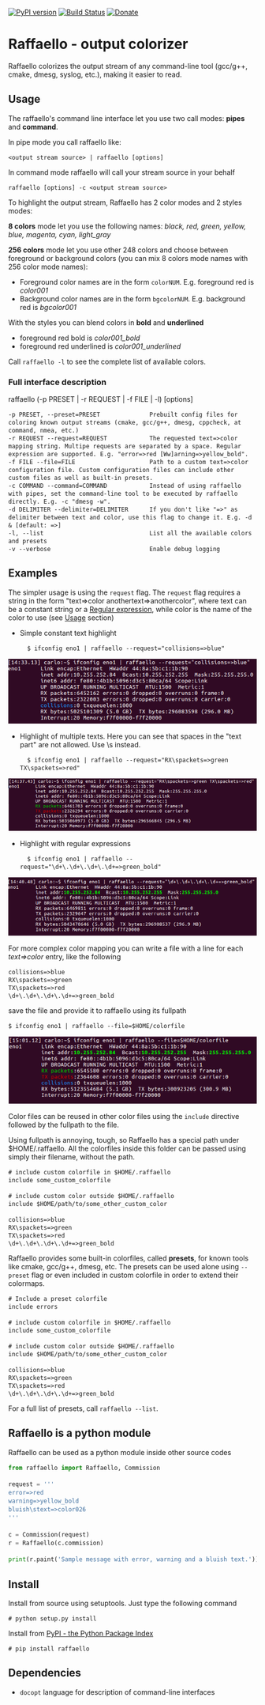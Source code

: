 [![PyPI version](https://badge.fury.io/py/raffaello.svg)](https://badge.fury.io/py/raffaello)
[![Build Status](https://travis-ci.org/clobrano/raffaello.svg?branch=master)](https://travis-ci.org/clobrano/raffaello)
[![Donate](https://img.shields.io/badge/Donate-PayPal-green.svg)](https://www.paypal.me/clobrano/5)

Raffaello - output colorizer
============================

Raffaello colorizes the output stream of any command-line tool (gcc/g++, cmake, dmesg, syslog, etc.), making it easier to read.

## Usage

The raffaello's command line interface let you use two call modes: **pipes** and **command**.

In pipe mode you call raffaello like:

    <output stream source> | raffaello [options]

In command mode raffaello will call your stream source in your behalf

    raffaello [options] -c <output stream source>


To highlight the output stream, Raffaello has 2 color modes and 2 styles modes:

**8 colors** mode let you use the following names: *black, red, green, yellow, blue, magenta, cyan, light_gray*

**256 colors** mode let you use other 248 colors and choose between foreground or background colors (you can mix 8 colors mode names with 256 color mode names):

* Foreground color names are in the form `colorNUM`. E.g. foreground red is *color001*
* Background color names are in the form `bgcolorNUM`. E.g. background red is *bgcolor001*

With the styles you can blend colors in **bold** and **underlined**

* foreground red bold is *color001_bold*
* foreground red underlined is *color001_underlined*

Call `raffaello -l` to see the complete list of available colors.


### Full interface description

raffaello (-p PRESET | -r REQUEST | -f FILE | -l) [options]

    -p PRESET, --preset=PRESET              Prebuilt config files for coloring known output streams (cmake, gcc/g++, dmesg, cppcheck, at command, nmea, etc.)
    -r REQUEST --request=REQUEST            The requested text=>color mapping string. Multipe requests are separated by a space. Regular expression are supported. E.g. "error=>red [Ww]arning=>yellow_bold".
    -f FILE --file=FILE                     Path to a custom text=>color configuration file. Custom configuration files can include other custom files as well as built-in presets.
    -c COMMAND --command=COMMAND            Instead of using raffaello with pipes, set the command-line tool to be executed by raffaello directly. E.g. -c "dmesg -w".
    -d DELIMITER --delimiter=DELIMITER      If you don't like "=>" as delimiter between text and color, use this flag to change it. E.g. -d & [default: =>]
    -l, --list                              List all the available colors and presets
    -v --verbose                            Enable debug logging


## Examples

The simpler usage is using the `request` flag. The `request` flag requires a string in the form "text=>color anothertext=>anothercolor", where text can be a constant string or a [Regular expression](https://docs.python.org/2/library/re.html), while color is the name of the color to use (see [Usage](#Usage) section)

* Simple constant text highlight

        $ ifconfig eno1 | raffaello --request="collisions=>blue"

![example001](./examples/raffaello001.png)

* Highlight of multiple texts. Here you can see that spaces in the "text part" are not allowed. Use \s instead.

        $ ifconfig eno1 | raffaello --request="RX\spackets=>green TX\spackets=>red"

![example002](./examples/raffaello002.png)

* Highlight with regular expressions

        $ ifconfig eno1 | raffaello --request="\d+\.\d+\.\d+\.\d+=>green_bold"

![example003](./examples/raffaello003.png)


For more complex color mapping you can write a file with a line for each *text=>color* entry, like the following

    collisions=>blue
    RX\spackets=>green
    TX\spackets=>red
    \d+\.\d+\.\d+\.\d+=>green_bold

save the file and provide it to raffaello using its fullpath

    $ ifconfig eno1 | raffaello --file=$HOME/colorfile

![example004](./examples/raffaello004.png)

Color files can be reused in other color files using the `include` directive followed by the fullpath to the file.

Using fullpath is annoying, tough, so Raffaello has a special path under $HOME/.raffaello. All the colorfiles inside this folder can be passed using simply their filename, without the path.

    # include custom colorfile in $HOME/.raffaello
    include some_custom_colorfile
    
    # include custom color outside $HOME/.raffaello
    include $HOME/path/to/some_other_custom_color

    collisions=>blue
    RX\spackets=>green
    TX\spackets=>red
    \d+\.\d+\.\d+\.\d+=>green_bold


Raffaello provides some built-in colorfiles, called **presets**, for known tools like cmake, gcc/g++, dmesg, etc.
The presets can be used alone using `--preset` flag or even included in custom colorfile in order to extend their colormaps.

    # Include a preset colorfile
    include errors
    
    # include custom colorfile in $HOME/.raffaello
    include some_custom_colorfile
    
    # include custom color outside $HOME/.raffaello
    include $HOME/path/to/some_other_custom_color

    collisions=>blue
    RX\spackets=>green
    TX\spackets=>red
    \d+\.\d+\.\d+\.\d+=>green_bold

For a full list of presets, call `raffaello --list`.


## Raffaello is a python module

Raffaello can be used as a python module inside other source codes

```python
from raffaello import Raffaello, Commission

request = '''
error=>red
warning=>yellow_bold
bluish\stext=>color026
'''

c = Commission(request)
r = Raffaello(c.commission)

print(r.paint('Sample message with error, warning and a bluish text.'))
```

## Install

Install from source using setuptools. Just type the following command

    # python setup.py install

Install from [PyPI - the Python Package Index](https://pypi.python.org/pypi)

    # pip install raffaello


## Dependencies

* `docopt` language for description of command-line interfaces
